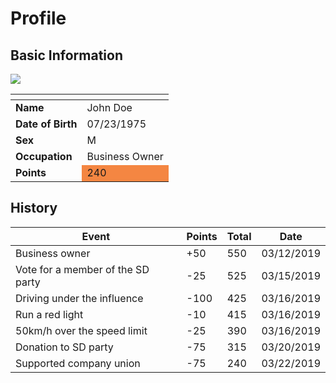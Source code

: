 # Profile
## Basic Information
<img src="./image1.png" />
<table class="table table-striped table-bordered">
<thead>
<tr>
<th></th>
<th></th>
</tr>
</thead>
<tbody>
<tr>
<td><strong>Name</strong></td>
<td>John Doe</td>
</tr>
<tr>
<td><strong>Date of Birth</strong></td>
<td>07/23/1975</td>
</tr>
<tr>
<td><strong>Sex</strong></td>
<td>M</td>
</tr>
<tr>
<td><strong>Occupation</strong></td>
<td>Business Owner</td>
</tr>
<tr>
<td><strong>Points</strong></td>
<td bgcolor="#f48642">240</td>
</tr>
</tbody>
</table>

## History
<table class="table table-striped table-bordered">
<thead>
<tr>
<th>Event</th>
<th>Points</th>
<th>Total</th>
<th>Date</th>
</tr>
</thead>
<tbody>
<tr>
<td>Business owner</td>
<td>+50</td>
<td>550</td>
<td>03/12/2019</td>
</tr>
<tr>
<td>Vote for a member of the SD party</td>
<td>-25</td>
<td>525</td>
<td>03/15/2019</td>
</tr>
<tr>
<td>Driving under the influence</td>
<td>-100</td>
<td>425</td>
<td>03/16/2019</td>
</tr>
<tr>
<td>Run a red light</td>
<td>-10</td>
<td>415</td>
<td>03/16/2019</td>
</tr>
<tr>
<td>50km/h over the speed limit</td>
<td>-25</td>
<td>390</td>
<td>03/16/2019</td>
</tr>
<tr>
<td>Donation to SD party</td>
<td>-75</td>
<td>315</td>
<td>03/20/2019</td>
</tr>
<tr>
<td>Supported company union</td>
<td>-75</td>
<td>240</td>
<td>03/22/2019</td>
</tr>
</tbody>
</table>
